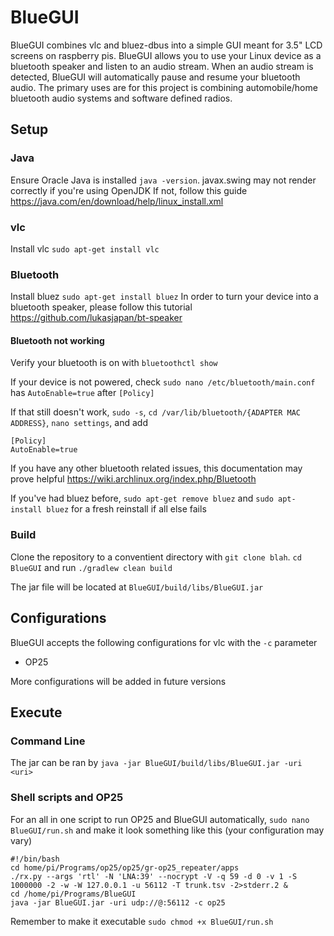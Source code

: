 # BlueGUI
BlueGUI combines vlc and bluez-dbus into a simple GUI meant for 3.5" LCD screens on raspberry pis.
BlueGUI allows you to use your Linux device as a bluetooth speaker and listen to an audio stream. When an audio stream is detected, BlueGUI will automatically pause and resume your bluetooth audio.
The primary uses are for this project is combining automobile/home bluetooth audio systems and software defined radios.


## Setup
### Java
Ensure Oracle Java is installed `java -version`. javax.swing may not render correctly if you're using OpenJDK
If not, follow this guide https://java.com/en/download/help/linux_install.xml
### vlc
Install vlc `sudo apt-get install vlc`
### Bluetooth
Install bluez `sudo apt-get install bluez`
In order to turn your device into a bluetooth speaker, please follow this tutorial https://github.com/lukasjapan/bt-speaker
#### Bluetooth not working
Verify your bluetooth is on with `bluetoothctl show`

If your device is not powered, check `sudo nano /etc/bluetooth/main.conf` has `AutoEnable=true` after `[Policy]`

If that still doesn't work, `sudo -s`, `cd /var/lib/bluetooth/{ADAPTER MAC ADDRESS}`, `nano settings`, and add
```
[Policy]
AutoEnable=true
```
If you have any other bluetooth related issues, this documentation may prove helpful https://wiki.archlinux.org/index.php/Bluetooth

If you've had bluez before, `sudo apt-get remove bluez` and `sudo apt-install bluez` for a fresh reinstall if all else fails
### Build
Clone the repository to a conventient directory with `git clone blah`. `cd BlueGUI` and run `./gradlew clean build`

The jar file will be located at `BlueGUI/build/libs/BlueGUI.jar`

## Configurations
BlueGUI accepts the following configurations for vlc with the `-c` parameter
* OP25

More configurations will be added in future versions

## Execute
### Command Line
The jar can be ran by `java -jar BlueGUI/build/libs/BlueGUI.jar -uri <uri>`
### Shell scripts and OP25
For an all in one script to run OP25 and BlueGUI automatically, `sudo nano BlueGUI/run.sh` and make it look something like this (your configuration may vary)
```shell
#!/bin/bash
cd home/pi/Programs/op25/op25/gr-op25_repeater/apps
./rx.py --args 'rtl' -N 'LNA:39' --nocrypt -V -q 59 -d 0 -v 1 -S 1000000 -2 -w -W 127.0.0.1 -u 56112 -T trunk.tsv -2>stderr.2 &
cd /home/pi/Programs/BlueGUI
java -jar BlueGUI.jar -uri udp://@:56112 -c op25
```
Remember to make it executable `sudo chmod +x BlueGUI/run.sh`